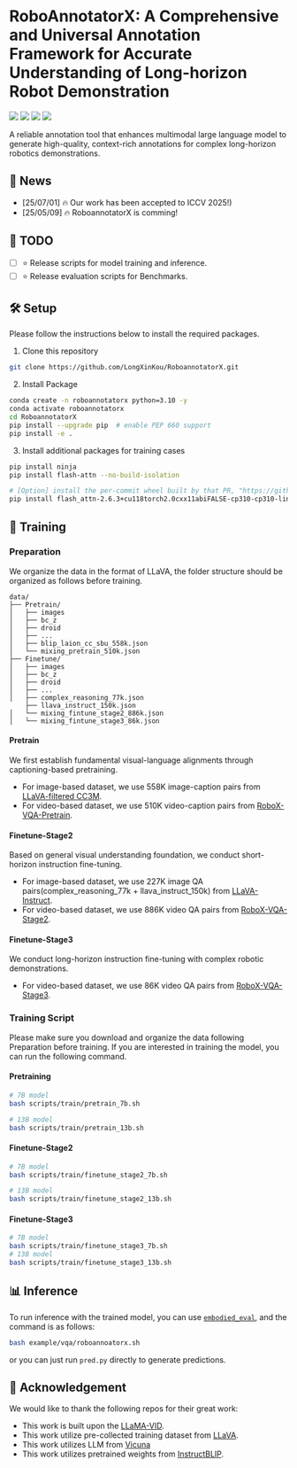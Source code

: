 # RoboAnnotatorX: A Comprehensive and Universal Annotation Framework for Accurate Understanding of Long-horizon Robot Demonstration

<a href='https://roboannotatex.github.io/'><img src='https://img.shields.io/badge/Project-Page-Green'></a>
<a href='https://arxiv.org/abs/2311.17043'><img src='https://img.shields.io/badge/Paper-Arxiv-red'></a>
<a href='https://huggingface.co/koulx/roboannotatorx'><img src='https://img.shields.io/badge/%F0%9F%A4%97%20Hugging%20Face-Models-blue'></a>
<a href='https://huggingface.co/datasets/koulx/RoboX-VQA'><img src='https://img.shields.io/badge/%F0%9F%A4%97%20Hugging%20Face-Data-green'></a>

A reliable annotation tool that enhances multimodal large language model to generate high-quality, 
context-rich annotations for complex long-horizon robotics demonstrations.

## 🚀 News

- [25/07/01] 🔥 Our work has been accepted to ICCV 2025!)
- [25/05/09] 🔥 RoboannotatorX is comming!

## 📅 TODO

- [ ] ⭐ Release scripts for model training and inference.
- [ ] ⭐ Release evaluation scripts for Benchmarks.

## 🛠️ Setup
Please follow the instructions below to install the required packages.
1. Clone this repository
```bash
git clone https://github.com/LongXinKou/RoboannotatorX.git
```

2. Install Package
```bash
conda create -n roboannotatorx python=3.10 -y
conda activate roboannotatorx
cd RoboannotatorX
pip install --upgrade pip  # enable PEP 660 support
pip install -e .
```

3. Install additional packages for training cases
```bash
pip install ninja
pip install flash-attn --no-build-isolation

# [Option] install the per-commit wheel built by that PR, "https://github.com/Dao-AILab/flash-attention/releases"
pip install flash_attn-2.6.3+cu118torch2.0cxx11abiFALSE-cp310-cp310-linux_x86_64.whl
```

## 🎯 Training

### Preparation
We organize the data in the format of LLaVA, the folder structure should be organized as follows before training.

```
data/
├── Pretrain/
│   ├── images
│   ├── bc_z
│   ├── droid
│   ├── ...
│   ├── blip_laion_cc_sbu_558k.json
│   └── mixing_pretrain_510k.json
├── Finetune/
│   ├── images
│   ├── bc_z
│   ├── droid
│   ├── ...
│   ├── complex_reasoning_77k.json
    ├── llava_instruct_150k.json
│   └── mixing_fintune_stage2_886k.json
│   └── mixing_fintune_stage3_86k.json
```

#### Pretrain

We first establish fundamental visual-language alignments through captioning-based pretraining.

- For image-based dataset, we use 558K image-caption pairs from [LLaVA-filtered CC3M](https://huggingface.co/datasets/liuhaotian/LLaVA-Pretrain).
- For video-based dataset, we use 510K video-caption pairs from [RoboX-VQA-Pretrain](https://huggingface.co/datasets/koulx/RoboX-VQA-Pretraining).

#### Finetune-Stage2

Based on general visual understanding foundation, we conduct short-horizon instruction fine-tuning.

- For image-based dataset, we use 227K image QA pairs(complex_reasoning_77k + llava_instruct_150k) from [LLaVA-Instruct](https://huggingface.co/datasets/liuhaotian/LLaVA-Instruct-150K).
- For video-based dataset, we use 886K video QA pairs from [RoboX-VQA-Stage2](https://huggingface.co/datasets/koulx/RoboX-VQA-Stage2).

#### Finetune-Stage3

We conduct long-horizon instruction fine-tuning with complex robotic demonstrations.

- For video-based dataset, we use 86K video QA pairs from [RoboX-VQA-Stage3](https://huggingface.co/datasets/koulx/RoboX-VQA-Stage3).

### Training Script

Please make sure you download and organize the data following Preparation before training. 
If you are interested in training the model, you can run the following command.

#### Pretraining

```bash
# 7B model
bash scripts/train/pretrain_7b.sh

# 13B model
bash scripts/train/pretrain_13b.sh
```

#### Finetune-Stage2

```bash
# 7B model
bash scripts/train/finetune_stage2_7b.sh

# 13B model
bash scripts/train/finetune_stage2_13b.sh
```

#### Finetune-Stage3

```bash
# 7B model
bash scripts/train/finetune_stage3_7b.sh
# 13B model
bash scripts/train/finetune_stage3_13b.sh
```

## 📊 Inference
To run inference with the trained model, you can use [`embodied_eval`](https://github.com/LongXinKou/embodied-eval),
and the command is as follows:

```bash
bash example/vqa/roboannoatorx.sh
```

or you can just run `pred.py` directly to generate predictions.


## 🎁 Acknowledgement
We would like to thank the following repos for their great work:

- This work is built upon the [LLaMA-VID](https://github.com/dvlab-research/LLaMA-VID).
- This work utilize pre-collected training dataset from [LLaVA](https://github.com/haotian-liu/LLaVA).
- This work utilizes LLM from [Vicuna](https://github.com/lm-sys/FastChat)
- This work utilizes pretrained weights from [InstructBLIP](https://github.com/salesforce/LAVIS).


